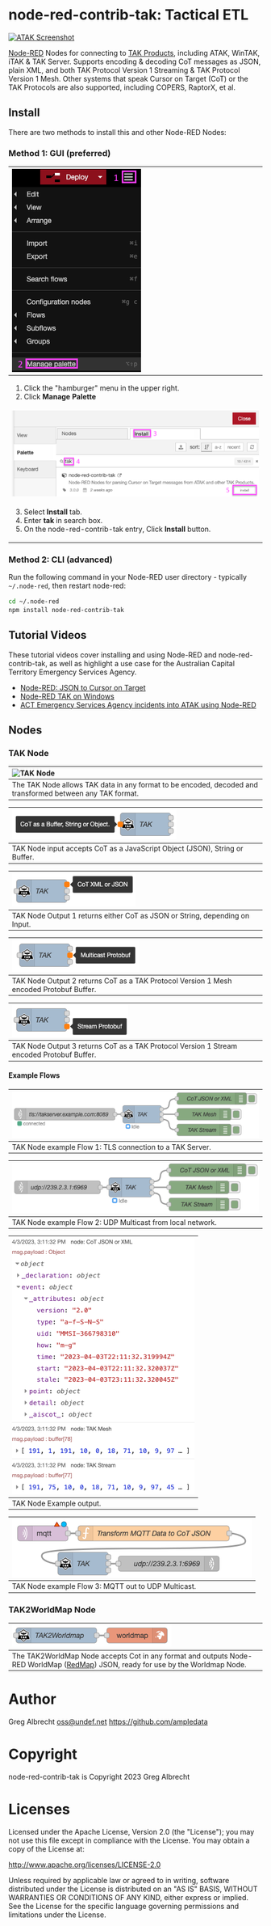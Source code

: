 # node-red-contrib-tak: Tactical ETL

[![ATAK Screenshot](https://github.com/ampledata/node-red-contrib-tak/raw/main/docs/nr_atak_screenshot-x-50.png)](https://github.com/ampledata/node-red-contrib-tak/raw/main/docs/nr_atak_screenshot.png)

[Node-RED](https://www.nodered.org) Nodes for connecting to [TAK Products](https://tak.gov), including ATAK, WinTAK, iTAK & TAK Server. Supports encoding & decoding CoT messages as JSON, plain XML, and both TAK Protocol Version 1 Streaming & TAK Protocol Version 1 Mesh. Other systems that speak Cursor on Target (CoT) or the TAK Protocols are also supported, including COPERS, RaptorX, et al.


## Install

There are two methods to install this and other Node-RED Nodes:

### Method 1: GUI (preferred)

| ![GUI Install 1](./docs/gui_install1.png) |
| :-- |
| <ol><li>Click the "hamburger" menu in the upper right.</li><li>Click **Manage Palette**</li><ol> | 
| ![GUI Install 2](./docs/gui_install2.png) |
| <ol start=3><li>Select **Install** tab.</li><li>Enter **tak** in search box.</li><li>On the node-red-contrib-tak entry, Click **Install** button.</li></ol> |

### Method 2: CLI (advanced)

Run the following command in your Node-RED user directory - typically `~/.node-red`, then restart node-red:

```bash
cd ~/.node-red
npm install node-red-contrib-tak
```


## Tutorial Videos

These tutorial videos cover installing and using Node-RED and node-red-contrib-tak, as well as highlight a use case for the Australian Capital Territory Emergency Services Agency.

* [Node-RED: JSON to Cursor on Target](https://www.youtube.com/watch?v=5i-y3Nc01Hs)
* [Node-RED TAK on Windows](https://www.youtube.com/watch?v=1mHphHhX4lk)
* [ACT Emergency Services Agency incidents into ATAK using Node-RED](https://www.youtube.com/watch?v=1xDQmRZAtFo)


## Nodes

### TAK Node

| ![TAK Node](https://github.com/ampledata/node-red-contrib-tak/raw/main/docs/tak_node.png) |
| :-- |
| The TAK Node allows TAK data in any format to be encoded, decoded and transformed between any TAK format. |

| ![TAK Node Input](./docs/tak_node-input.png) |
| :-- |
| TAK Node input accepts CoT as a JavaScript Object (JSON), String or Buffer. |

| ![TAK Node Output 1 (CoT XML or JSON)](./docs/tak_node-output1.png) |
| :-- |
| TAK Node Output 1 returns either CoT as JSON or String, depending on Input. |

| ![TAK Node Output 2 (Multicast Protobuf)](./docs/tak_node-output2.png) |
| :-- |
| TAK Node Output 2 returns CoT as a TAK Protocol Version 1 Mesh encoded Protobuf Buffer. |

| ![TAK Node Output 3 (Stream Protobuf)](./docs/tak_node-output3.png) |
| :-- |
| TAK Node Output 3 returns CoT as a TAK Protocol Version 1 Stream encoded Protobuf Buffer. |

#### Example Flows

| ![TAK Node Example Flow 1](.//docs/tak_node-example_flow1.png)|
| :-- |
| TAK Node example Flow 1: TLS connection to a TAK Server. |

| ![TAK Node Example Flow 2](.//docs/tak_node-example_flow2.png) |
| :-- |
| TAK Node example Flow 2: UDP Multicast from local network. |

| ![TAK Node Example output](.//docs/tak_node-example_flow1-debug.png) |
| :-- |
| TAK Node Example output. |

| ![TAK Node Example Flow 3](.//docs/tak_node-example_flow3.png) |
| :-- |
| TAK Node example Flow 3: MQTT out to UDP Multicast. |


### TAK2WorldMap Node

| ![TAK2WorldMap Node](./docs/tak2wm_node.png) |
| :-- |
| The TAK2WorldMap Node accepts Cot in any format and outputs Node-RED WorldMap ([RedMap](https://github.com/dceejay/RedMap)) JSON, ready for use by the Worldmap Node. |


# Author

Greg Albrecht <oss@undef.net> https://github.com/ampledata


# Copyright

node-red-contrib-tak is Copyright 2023 Greg Albrecht


# Licenses

Licensed under the Apache License, Version 2.0 (the "License");
you may not use this file except in compliance with the License.
You may obtain a copy of the License at:

http://www.apache.org/licenses/LICENSE-2.0

Unless required by applicable law or agreed to in writing, software
distributed under the License is distributed on an "AS IS" BASIS,
WITHOUT WARRANTIES OR CONDITIONS OF ANY KIND, either express or implied.
See the License for the specific language governing permissions and
limitations under the License.